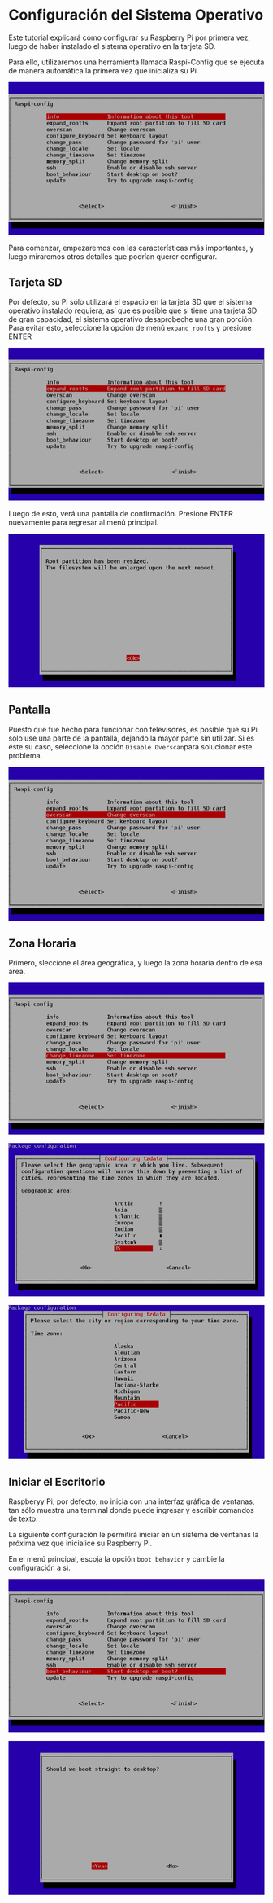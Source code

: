 # Configuración del Sistema Operativo

Este tutorial explicará como configurar su Raspberry Pi por primera vez, luego de haber instalado el sistema operativo en la tarjeta SD.

Para ello, utilizaremos una herramienta llamada Raspi-Config que se ejecuta de manera automática la primera vez que inicializa su Pi. 

![](images/imagen1.png)

Para comenzar, empezaremos con las características más importantes, y luego miraremos otros detalles que podrían querer configurar.

## Tarjeta SD

Por defecto, su Pi sólo utilizará el espacio en la tarjeta SD que el sistema operativo instalado requiera, así que es posible que si tiene una tarjeta SD de gran capacidad, el sistema operativo desaprobeche una gran porción. Para evitar esto, seleccione la opción de menú `expand_roofts` y presione ENTER

![](images/imagen2.png)

Luego de esto, verá una pantalla de confirmación. Presione ENTER nuevamente para regresar al menú principal.

![](images/imagen3.png)

## Pantalla

Puesto que fue hecho para funcionar con televisores, es posible que su Pi sólo use una parte de la pantalla, dejando la mayor parte sin utilizar. Si es éste su caso, seleccione la opción `Disable Overscan`para solucionar este problema.

![](images/imagen4.png)

## Zona Horaria

Primero, sleccione el área geográfica, y luego la zona horaria dentro de esa área.

![](images/imagen5.png)

![](images/imagen6.png)

![](images/imagen7.png)

## Iniciar el Escritorio

Raspberyy Pi, por defecto, no inicia con una interfaz gráfica de ventanas, tan sólo muestra una terminal donde puede ingresar y escribir comandos de texto.

La siguiente configuración le permitirá iniciar en un sistema de ventanas la próxima vez que inicialice su Raspberry Pi.

En el menú principal, escoja la opción `boot behavior` y cambie la configuración a sì.

![](images/imagen8.png)

![](images/imagen9.png)
